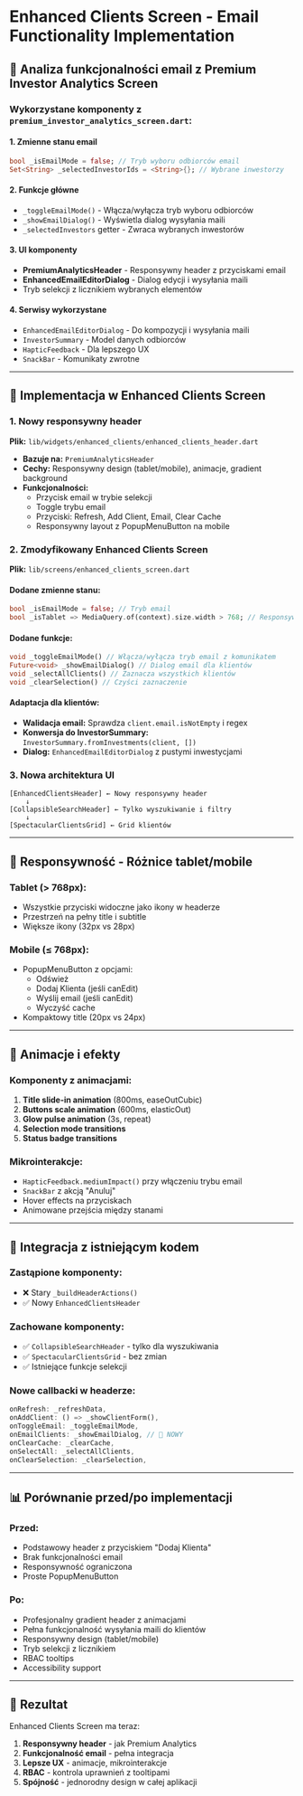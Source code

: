 # Enhanced Clients Screen - Email Functionality Implementation

## 📧 Analiza funkcjonalności email z Premium Investor Analytics Screen

### Wykorzystane komponenty z `premium_investor_analytics_screen.dart`:

#### 1. **Zmienne stanu email**
```dart
bool _isEmailMode = false; // Tryb wyboru odbiorców email
Set<String> _selectedInvestorIds = <String>{}; // Wybrane inwestorzy
```

#### 2. **Funkcje główne**
- `_toggleEmailMode()` - Włącza/wyłącza tryb wyboru odbiorców
- `_showEmailDialog()` - Wyświetla dialog wysyłania maili
- `_selectedInvestors` getter - Zwraca wybranych inwestorów

#### 3. **UI komponenty**
- **PremiumAnalyticsHeader** - Responsywny header z przyciskami email
- **EnhancedEmailEditorDialog** - Dialog edycji i wysyłania maili
- Tryb selekcji z licznikiem wybranych elementów

#### 4. **Serwisy wykorzystane**
- `EnhancedEmailEditorDialog` - Do kompozycji i wysyłania maili
- `InvestorSummary` - Model danych odbiorców
- `HapticFeedback` - Dla lepszego UX
- `SnackBar` - Komunikaty zwrotne

---

## 🚀 Implementacja w Enhanced Clients Screen

### 1. **Nowy responsywny header** 
**Plik:** `lib/widgets/enhanced_clients/enhanced_clients_header.dart`

- **Bazuje na:** `PremiumAnalyticsHeader`
- **Cechy:** Responsywny design (tablet/mobile), animacje, gradient background
- **Funkcjonalności:** 
  - Przycisk email w trybie selekcji
  - Toggle trybu email
  - Przyciski: Refresh, Add Client, Email, Clear Cache
  - Responsywny layout z PopupMenuButton na mobile

### 2. **Zmodyfikowany Enhanced Clients Screen**
**Plik:** `lib/screens/enhanced_clients_screen.dart`

#### Dodane zmienne stanu:
```dart
bool _isEmailMode = false; // Tryb email
bool _isTablet => MediaQuery.of(context).size.width > 768; // Responsywność
```

#### Dodane funkcje:
```dart
void _toggleEmailMode() // Włącza/wyłącza tryb email z komunikatem
Future<void> _showEmailDialog() // Dialog email dla klientów
void _selectAllClients() // Zaznacza wszystkich klientów  
void _clearSelection() // Czyści zaznaczenie
```

#### Adaptacja dla klientów:
- **Walidacja email:** Sprawdza `client.email.isNotEmpty` i regex
- **Konwersja do InvestorSummary:** `InvestorSummary.fromInvestments(client, [])`
- **Dialog:** `EnhancedEmailEditorDialog` z pustymi inwestycjami

### 3. **Nowa architektura UI**
```
[EnhancedClientsHeader] ← Nowy responsywny header
    ↓
[CollapsibleSearchHeader] ← Tylko wyszukiwanie i filtry  
    ↓
[SpectacularClientsGrid] ← Grid klientów
```

---

## 📱 Responsywność - Różnice tablet/mobile

### **Tablet (> 768px):**
- Wszystkie przyciski widoczne jako ikony w headerze
- Przestrzeń na pełny title i subtitle
- Większe ikony (32px vs 28px)

### **Mobile (≤ 768px):**
- PopupMenuButton z opcjami:
  - Odśwież
  - Dodaj Klienta (jeśli canEdit)  
  - Wyślij email (jeśli canEdit)
  - Wyczyść cache
- Kompaktowy title (20px vs 24px)

---

## 🎨 Animacje i efekty

### **Komponenty z animacjami:**
1. **Title slide-in animation** (800ms, easeOutCubic)
2. **Buttons scale animation** (600ms, elasticOut)  
3. **Glow pulse animation** (3s, repeat)
4. **Selection mode transitions**
5. **Status badge transitions**

### **Mikrointerakcje:**
- `HapticFeedback.mediumImpact()` przy włączeniu trybu email
- `SnackBar` z akcją "Anuluj" 
- Hover effects na przyciskach
- Animowane przejścia między stanami

---

## 🔧 Integracja z istniejącym kodem

### **Zastąpione komponenty:**
- ❌ Stary `_buildHeaderActions()` 
- ✅ Nowy `EnhancedClientsHeader`

### **Zachowane komponenty:**
- ✅ `CollapsibleSearchHeader` - tylko dla wyszukiwania
- ✅ `SpectacularClientsGrid` - bez zmian
- ✅ Istniejące funkcje selekcji

### **Nowe callbacki w headerze:**
```dart
onRefresh: _refreshData,
onAddClient: () => _showClientForm(),
onToggleEmail: _toggleEmailMode,
onEmailClients: _showEmailDialog, // 🚀 NOWY
onClearCache: _clearCache,
onSelectAll: _selectAllClients,
onClearSelection: _clearSelection,
```

---

## 📊 Porównanie przed/po implementacji

### **Przed:**
- Podstawowy header z przyciskiem "Dodaj Klienta" 
- Brak funkcjonalności email
- Responsywność ograniczona
- Proste PopupMenuButton

### **Po:**
- Profesjonalny gradient header z animacjami
- Pełna funkcjonalność wysyłania maili do klientów
- Responsywny design (tablet/mobile)
- Tryb selekcji z licznikiem
- RBAC tooltips
- Accessibility support

---

## 🚀 Rezultat

Enhanced Clients Screen ma teraz:
1. **Responsywny header** - jak Premium Analytics
2. **Funkcjonalność email** - pełna integracja 
3. **Lepsze UX** - animacje, mikrointerakcje
4. **RBAC** - kontrola uprawnień z tooltipami
5. **Spójność** - jednorodny design w całej aplikacji
